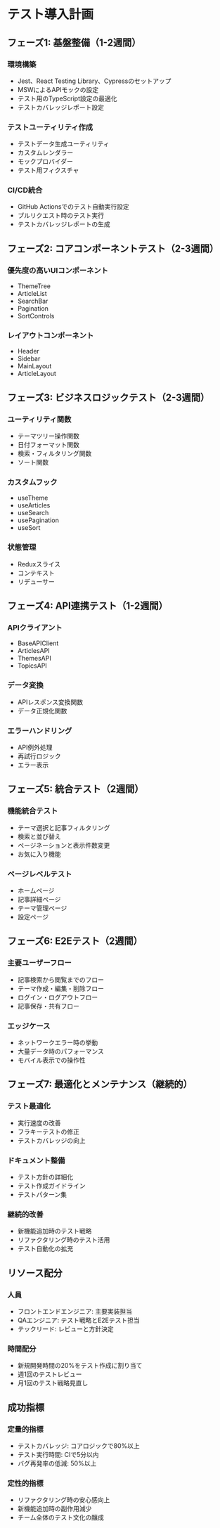 # テスト導入計画

## フェーズ1: 基盤整備（1-2週間）

### 環境構築
- Jest、React Testing Library、Cypressのセットアップ
- MSWによるAPIモックの設定
- テスト用のTypeScript設定の最適化
- テストカバレッジレポート設定

### テストユーティリティ作成
- テストデータ生成ユーティリティ
- カスタムレンダラー
- モックプロバイダー
- テスト用フィクスチャ

### CI/CD統合
- GitHub Actionsでのテスト自動実行設定
- プルリクエスト時のテスト実行
- テストカバレッジレポートの生成

## フェーズ2: コアコンポーネントテスト（2-3週間）

### 優先度の高いUIコンポーネント
- ThemeTree
- ArticleList
- SearchBar
- Pagination
- SortControls

### レイアウトコンポーネント
- Header
- Sidebar
- MainLayout
- ArticleLayout

## フェーズ3: ビジネスロジックテスト（2-3週間）

### ユーティリティ関数
- テーマツリー操作関数
- 日付フォーマット関数
- 検索・フィルタリング関数
- ソート関数

### カスタムフック
- useTheme
- useArticles
- useSearch
- usePagination
- useSort

### 状態管理
- Reduxスライス
- コンテキスト
- リデューサー

## フェーズ4: API連携テスト（1-2週間）

### APIクライアント
- BaseAPIClient
- ArticlesAPI
- ThemesAPI
- TopicsAPI

### データ変換
- APIレスポンス変換関数
- データ正規化関数

### エラーハンドリング
- API例外処理
- 再試行ロジック
- エラー表示

## フェーズ5: 統合テスト（2週間）

### 機能統合テスト
- テーマ選択と記事フィルタリング
- 検索と並び替え
- ページネーションと表示件数変更
- お気に入り機能

### ページレベルテスト
- ホームページ
- 記事詳細ページ
- テーマ管理ページ
- 設定ページ

## フェーズ6: E2Eテスト（2週間）

### 主要ユーザーフロー
- 記事検索から閲覧までのフロー
- テーマ作成・編集・削除フロー
- ログイン・ログアウトフロー
- 記事保存・共有フロー

### エッジケース
- ネットワークエラー時の挙動
- 大量データ時のパフォーマンス
- モバイル表示での操作性

## フェーズ7: 最適化とメンテナンス（継続的）

### テスト最適化
- 実行速度の改善
- フラキーテストの修正
- テストカバレッジの向上

### ドキュメント整備
- テスト方針の詳細化
- テスト作成ガイドライン
- テストパターン集

### 継続的改善
- 新機能追加時のテスト戦略
- リファクタリング時のテスト活用
- テスト自動化の拡充

## リソース配分

### 人員
- フロントエンドエンジニア: 主要実装担当
- QAエンジニア: テスト戦略とE2Eテスト担当
- テックリード: レビューと方針決定

### 時間配分
- 新規開発時間の20%をテスト作成に割り当て
- 週1回のテストレビュー
- 月1回のテスト戦略見直し

## 成功指標

### 定量的指標
- テストカバレッジ: コアロジックで80%以上
- テスト実行時間: CIで5分以内
- バグ再発率の低減: 50%以上

### 定性的指標
- リファクタリング時の安心感向上
- 新機能追加時の副作用減少
- チーム全体のテスト文化の醸成 